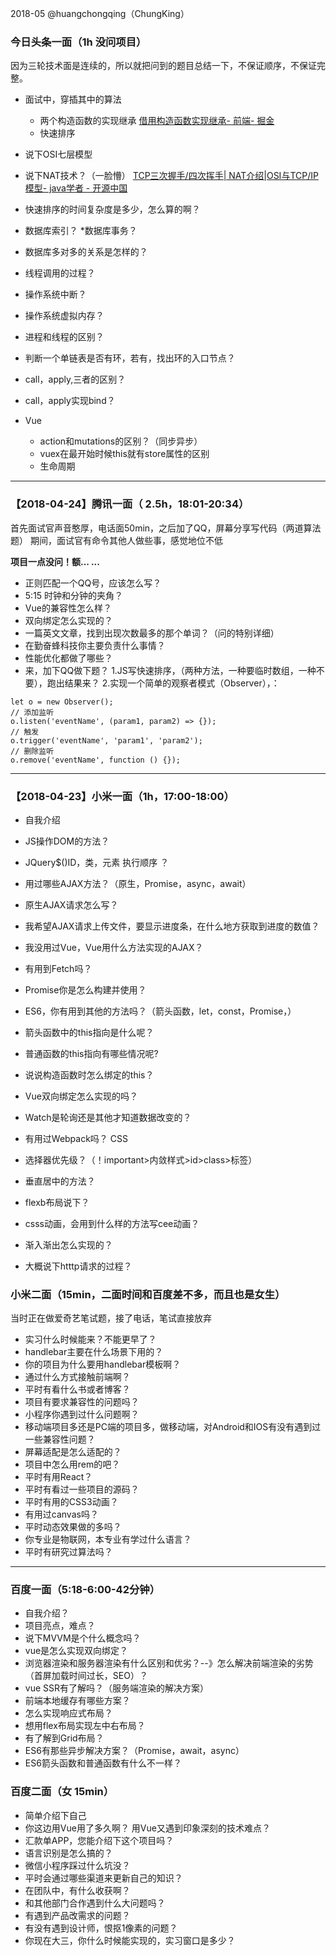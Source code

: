 2018-05 @huangchongqing（ChungKing）
### 今日头条一面（1h 没问项目）
因为三轮技术面是连续的，所以就把问到的题目总结一下，不保证顺序，不保证完整。
* 面试中，穿插其中的算法
    * 两个构造函数的实现继承 [借用构造函数实现继承- 前端- 掘金](https://juejin.im/entry/58fd7543a22b9d0065a6a082)
    * 快速排序
* 说下OSI七层模型
* 说下NAT技术？（一脸懵）  [TCP三次握手/四次挥手| NAT介绍|OSI与TCP/IP模型- java学者 - 开源中国](https://my.oschina.net/liting/blog/402859)

* 快速排序的时间复杂度是多少，怎么算的啊？
* 数据库索引？
*数据库事务？
* 数据库多对多的关系是怎样的？
* 线程调用的过程？
* 操作系统中断？
* 操作系统虚拟内存？
* 进程和线程的区别？
* 判断一个单链表是否有环，若有，找出环的入口节点？
* call，apply,三者的区别？
* call，apply实现bind？
* Vue
    * action和mutations的区别？（同步异步）
    * vuex在最开始时候this就有store属性的区别
    *  生命周期

----

### 【2018-04-24】腾讯一面（ 2.5h，18:01-20:34）
首先面试官声音憨厚，电话面50min，之后加了QQ，屏幕分享写代码（两道算法题）
期间，面试官有命令其他人做些事，感觉地位不低

**项目一点没问！额... ...**
* 正则匹配一个QQ号，应该怎么写？
* 5:15 时钟和分钟的夹角？
* Vue的兼容性怎么样？
* 双向绑定怎么实现的？
* 一篇英文文章，找到出现次数最多的那个单词？（问的特别详细）
* 在勤奋蜂科技你主要负责什么事情？
* 性能优化都做了哪些？
* 来，加下QQ做下题？
1.JS写快速排序，（两种方法，一种要临时数组，一种不要），跑出结果来？
2.实现一个简单的观察者模式（Observer），：
```
let o = new Observer();
// 添加监听
o.listen('eventName', (param1, param2) => {});
// 触发
o.trigger('eventName', 'param1', 'param2');
// 删除监听
o.remove('eventName', function () {});
```

---

### 【2018-04-23】小米一面（1h，17:00-18:00）
* 自我介绍
* JS操作DOM的方法？
* JQuery$()ID，类，元素 执行顺序 ？
* 用过哪些AJAX方法？（原生，Promise，async，await）
* 原生AJAX请求怎么写？
* 我希望AJAX请求上传文件，要显示进度条，在什么地方获取到进度的数值？
* 我没用过Vue，Vue用什么方法实现的AJAX？
* 有用到Fetch吗？
* Promise你是怎么构建并使用？
* ES6，你有用到其他的方法吗？（箭头函数，let，const，Promise，）
* 箭头函数中的this指向是什么呢？
* 普通函数的this指向有哪些情况呢?
* 说说构造函数时怎么绑定的this？
* Vue双向绑定怎么实现的吗？
* Watch是轮询还是其他才知道数据改变的？
*  有用过Webpack吗？
CSS
* 选择器优先级？（！important>内敛样式>id>class>标签）
* 垂直居中的方法？
* flexb布局说下？
* csss动画，会用到什么样的方法写cee动画？
* 渐入渐出怎么实现的？

* 大概说下htttp请求的过程？

### 小米二面（15min，二面时间和百度差不多，而且也是女生）
当时正在做爱奇艺笔试题，接了电话，笔试直接放弃
* 实习什么时候能来？不能更早了？
* handlebar主要在什么场景下用的？
* 你的项目为什么要用handlebar模板啊？
* 通过什么方式接触前端啊？
* 平时有看什么书或者博客？
* 项目有要求兼容性的问题吗？
* 小程序你遇到过什么问题啊？
* 移动端项目多还是PC端的项目多，做移动端，对Android和IOS有没有遇到过一些兼容性问题？
* 屏幕适配是怎么适配的？
* 项目中怎么用rem的吧？
* 平时有用React？
* 平时有看过一些项目的源码？
* 平时有用的CSS3动画？
* 有用过canvas吗？
* 平时动态效果做的多吗？
* 你专业是物联网，本专业有学过什么语言？
* 平时有研究过算法吗？

---

### 百度一面（5:18-6:00-42分钟）
* 自我介绍？
* 项目亮点，难点？
* 说下MVVM是个什么概念吗？
* vue是怎么实现双向绑定？
* 浏览器渲染和服务器渲染有什么区别和优劣？--》怎么解决前端渲染的劣势（首屏加载时间过长，SEO）？
* vue SSR有了解吗？（服务端渲染的解决方案）
* 前端本地缓存有哪些方案？
* 怎么实现响应式布局？
* 想用flex布局实现左中右布局？
* 有了解到Grid布局？
* ES6有那些异步解决方案？（Promise，await，async）
* ES6箭头函数和普通函数有什么不一样？
### 百度二面（女 15min）
* 简单介绍下自己
* 你这边用Vue用了多久啊？
用Vue又遇到印象深刻的技术难点？
* 汇款单APP，您能介绍下这个项目吗？
* 语言识别是怎么搞的？
* 微信小程序踩过什么坑没？
* 平时会通过哪些渠道来更新自己的知识？
* 在团队中，有什么收获啊？
* 和其他部门合作遇到什么大问题吗？
* 有遇到产品改需求的问题？
* 有没有遇到设计师，恨抠1像素的问题？
* 你现在大三，你什么时候能实现的，实习窗口是多少？